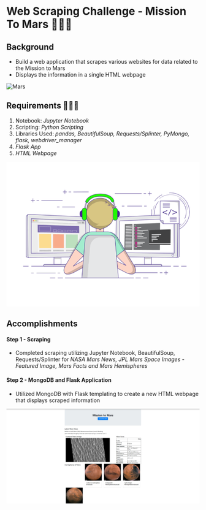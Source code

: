 # Web Scraping Challenge - Mission To Mars 👩🏻‍🚀

## Background 

- Build a web application that scrapes various websites for data related to the Mission to Mars 
- Displays the information in a single HTML webpage

![Mars](/Mission_to_Mars/images/1.gif)

## Requirements 👩🏻‍💻

1. Notebook: *Jupyter Notebook*
2. Scripting: *Python Scripting*
3. Libraries Used: *pandas, BeautifulSoup, Requests/Splinter, PyMongo, flask, webdriver_manager*
3. *Flask App*
4. *HTML Webpage*

![Coding](/Mission_to_Mars/images/2.gif)

## Accomplishments

#### Step 1 - Scraping

- Completed scraping utilizing Jupyter Notebook, BeautifulSoup, Requests/Splinter for *NASA Mars News, JPL Mars Space Images - Featured Image, Mars Facts and Mars Hemispheres*

#### Step 2 - MongoDB and Flask Application

- Utilized MongoDB with Flask templating to create a new HTML webpage that displays scraped information

![Final HTML](/Mission_to_Mars/images/3.jpg)